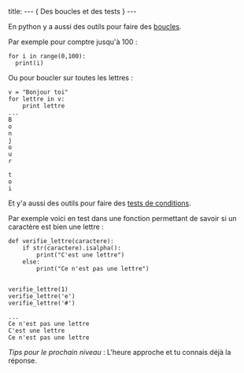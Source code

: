 title: --- { Des boucles et des tests } ---

En python y a aussi des outils pour faire des [boucles](http://apprendre-python.com/page-apprendre-boucles-python-loop).

Par exemple pour comptre jusqu'à 100 :

    for i in range(0,100):
      print(i)

Ou pour boucler sur toutes les lettres :

    v = "Bonjour toi"
    for lettre in v:
        print lettre
    ...
    B
    o
    n
    j
    o
    u
    r

    t
    o
    i


Et y'a aussi des outils pour faire des [tests de conditions](http://apprendre-python.com/page-apprendre-conditions-structures-conditionnelles-if-else-python-cours-debutant).

Par exemple voici en test dans une fonction permettant de savoir si un caractère est bien une lettre :

    def verifie_lettre(caractere):
        if str(caractere).isalpha():
            print("C'est une lettre")
        else:
            print("Ce n'est pas une lettre")
        

    verifie_lettre(1)
    verifie_lettre('e')
    verifie_lettre('#')

    ...
    Ce n'est pas une lettre
    C'est une lettre
    Ce n'est pas une lettre



_Tips pour le prochain niveau_ : L'heure approche et tu connais déjà la réponse.

